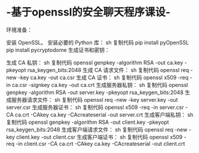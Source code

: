 # -基于openssl的安全聊天程序课设-
环境准备：

安装 OpenSSL。
安装必要的 Python 库：
sh
复制代码
pip install pyOpenSSL
pip install pycryptodome
生成证书和密钥：

生成 CA 私钥：
sh
复制代码
openssl genpkey -algorithm RSA -out ca.key -pkeyopt rsa_keygen_bits:2048
生成 CA 请求文件：
sh
复制代码
openssl req -new -key ca.key -out ca.csr
生成 CA 证书：
sh
复制代码
openssl x509 -req -in ca.csr -signkey ca.key -out ca.crt
生成服务器私钥：
sh
复制代码
openssl genpkey -algorithm RSA -out server.key -pkeyopt rsa_keygen_bits:2048
生成服务器请求文件：
sh
复制代码
openssl req -new -key server.key -out server.csr
生成服务器证书：
sh
复制代码
openssl x509 -req -in server.csr -CA ca.crt -CAkey ca.key -CAcreateserial -out server.crt
生成客户端私钥：
sh
复制代码
openssl genpkey -algorithm RSA -out client.key -pkeyopt rsa_keygen_bits:2048
生成客户端请求文件：
sh
复制代码
openssl req -new -key client.key -out client.csr
生成客户端证书：
sh
复制代码
openssl x509 -req -in client.csr -CA ca.crt -CAkey ca.key -CAcreateserial -out client.crt
